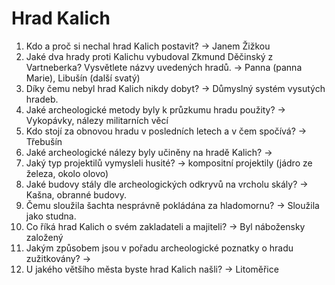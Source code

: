 # Hrad Kalich
1. Kdo a proč si nechal hrad Kalich postavit?
-> Janem Žižkou
3. Jaké dva hrady proti Kalichu vybudoval Zkmund Děčinský z Vartneberka? Vysvětlete názvy uvedených hradů.
-> Panna (panna Marie), Libušín (další svatý)
5. Díky čemu nebyl hrad Kalich nikdy dobyt?
-> Důmyslný systém vysutých hradeb.
7. Jaké archeologické metody byly k průzkumu hradu použity?
-> Vykopávky, nálezy militarních věcí 
9. Kdo stojí za obnovou hradu v posledních letech a v čem spočívá?
-> Třebušín
11. Jaké archeologické nálezy byly učiněny na hradě Kalich?
-> 
13. Jaký typ projektilů vymysleli husité?
-> kompositní projektily (jádro ze železa, okolo olovo)
15. Jaké budovy stály dle archeologických odkryvů na vrcholu skály?
-> Kašna, obranné budovy.
17. Čemu sloužila šachta nesprávně pokládána za hladomornu?
-> Sloužila jako studna.
19. Co říká hrad Kalich o svém zakladateli a majiteli?
-> Byl nábožensky založený
21. Jakým způsobem jsou v pořadu archeologické poznatky o hradu zužitkovány?
-> 
23. U jakého většího města byste hrad Kalich našli?
-> Litoměřice